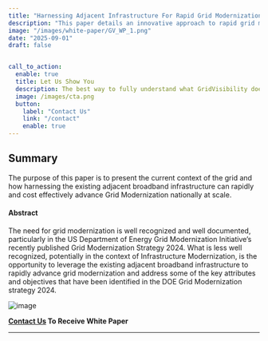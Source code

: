 ```yaml
---
title: "Harnessing Adjacent Infrastructure For Rapid Grid Modernization"
description: "This paper details an innovative approach to rapid grid modernization by harnessing the existing adjacent cable broadband infrastructure.."
image: "/images/white-paper/GV_WP_1.png"
date: "2025-09-01"
draft: false


call_to_action:
  enable: true
  title: Let Us Show You
  description: The best way to fully understand what GridVisibility does is to see it...live. That's when the implications of high fidelity, low latency, and continuous distribution come into focus. GridVisibility changes everything!
  image: /images/cta.png
  button:
    label: "Contact Us"
    link: "/contact"
    enable: true
---
```


## Summary

The purpose of this paper is to present the current context of the grid and how harnessing the existing adjacent broadband infrastructure can rapidly and cost effectively advance Grid Modernization nationally at scale.

#### Abstract

The need for grid modernization is well recognized and
well documented, particularly in the US Department of Energy
Grid Modernization Initiative’s recently published Grid
Modernization Strategy 2024. What is less well recognized,
potentially in the context of Infrastructure Modernization, is the opportunity to leverage the existing adjacent broadband infrastructure to rapidly advance grid modernization and address some of the key attributes and objectives that have been identified in the DOE Grid Modernization strategy 2024. 

![image](/images/white-paper/GV_WP_1.png)

**[Contact Us](/contact) To Receive White Paper**

---
